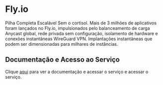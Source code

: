 # Fly.io

Pilha Completa Escalável Sem o cortisol. Mais de 3 milhões de aplicativos foram lançados no Fly.io, impulsionados pelo balanceamento de carga Anycast global, rede privada sem configuração, isolamento de hardware e conexões instantâneas WireGuard VPN. Implantações instantâneas que podem ser dimensionadas para milhares de instâncias.

## Documentação e Acesso ao Serviço

Clique [aqui](https://fly.io) para ver a documentação e acessar o serviço e acessar o serviço.